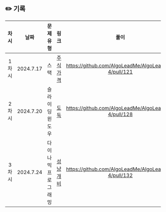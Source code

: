 ## ✏️ 기록

| 차시  |    날짜     |    문제유형    |                                          링크                                          |                         풀이                          |
|:---:|:---------:|:----------:|:------------------------------------------------------------------------------------:|:---------------------------------------------------:|
| 1차시 | 2024.7.17 |     스택     | <a href= "https://school.programmers.co.kr/learn/courses/30/lessons/42584">주식 가격</a> | https://github.com/AlgoLeadMe/AlgoLeadMe-4/pull/121 |
| 2차시 | 2024.7.20 |  슬라이딩 윈도우  |               <a href= "https://www.acmicpc.net/problem/13422">도둑</a>                | https://github.com/AlgoLeadMe/AlgoLeadMe-4/pull/128 |
| 3차시 | 2024.7.24 | 다이나믹 프로그래밍 |               <a href= "https://www.acmicpc.net/problem/3687">성냥개비</a>               | https://github.com/AlgoLeadMe/AlgoLeadMe-4/pull/132 |
